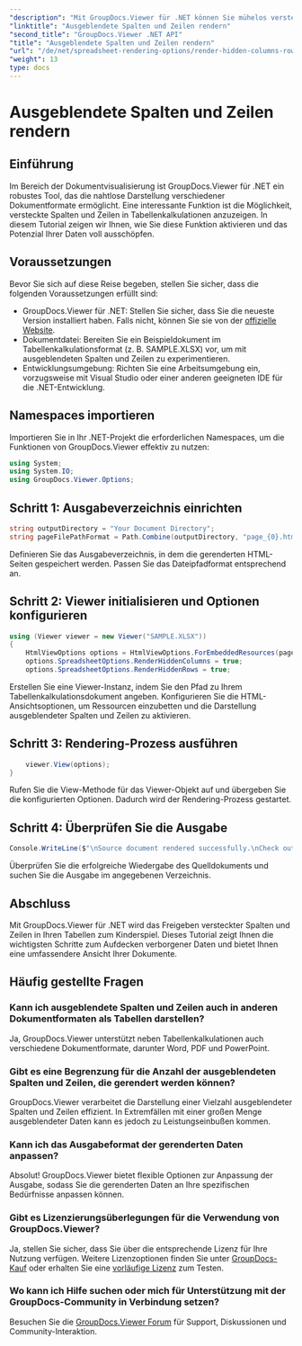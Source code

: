 ```yaml
---
"description": "Mit GroupDocs.Viewer für .NET können Sie mühelos versteckte Daten in Tabellenkalkulationen freilegen. Folgen Sie unserer Schritt-für-Schritt-Anleitung, um verborgene Spalten und Zeilen sichtbar zu machen."
"linktitle": "Ausgeblendete Spalten und Zeilen rendern"
"second_title": "GroupDocs.Viewer .NET API"
"title": "Ausgeblendete Spalten und Zeilen rendern"
"url": "/de/net/spreadsheet-rendering-options/render-hidden-columns-rows/"
"weight": 13
type: docs
---
```

# Ausgeblendete Spalten und Zeilen rendern

## Einführung
Im Bereich der Dokumentvisualisierung ist GroupDocs.Viewer für .NET ein robustes Tool, das die nahtlose Darstellung verschiedener Dokumentformate ermöglicht. Eine interessante Funktion ist die Möglichkeit, versteckte Spalten und Zeilen in Tabellenkalkulationen anzuzeigen. In diesem Tutorial zeigen wir Ihnen, wie Sie diese Funktion aktivieren und das Potenzial Ihrer Daten voll ausschöpfen.
## Voraussetzungen
Bevor Sie sich auf diese Reise begeben, stellen Sie sicher, dass die folgenden Voraussetzungen erfüllt sind:
- GroupDocs.Viewer für .NET: Stellen Sie sicher, dass Sie die neueste Version installiert haben. Falls nicht, können Sie sie von der [offizielle Website](https://releases.groupdocs.com/viewer/net/).
- Dokumentdatei: Bereiten Sie ein Beispieldokument im Tabellenkalkulationsformat (z. B. SAMPLE.XLSX) vor, um mit ausgeblendeten Spalten und Zeilen zu experimentieren.
- Entwicklungsumgebung: Richten Sie eine Arbeitsumgebung ein, vorzugsweise mit Visual Studio oder einer anderen geeigneten IDE für die .NET-Entwicklung.
## Namespaces importieren
Importieren Sie in Ihr .NET-Projekt die erforderlichen Namespaces, um die Funktionen von GroupDocs.Viewer effektiv zu nutzen:
```csharp
using System;
using System.IO;
using GroupDocs.Viewer.Options;
```
## Schritt 1: Ausgabeverzeichnis einrichten
```csharp
string outputDirectory = "Your Document Directory";
string pageFilePathFormat = Path.Combine(outputDirectory, "page_{0}.html");
```
Definieren Sie das Ausgabeverzeichnis, in dem die gerenderten HTML-Seiten gespeichert werden. Passen Sie das Dateipfadformat entsprechend an.
## Schritt 2: Viewer initialisieren und Optionen konfigurieren
```csharp
using (Viewer viewer = new Viewer("SAMPLE.XLSX"))
{
    HtmlViewOptions options = HtmlViewOptions.ForEmbeddedResources(pageFilePathFormat);
    options.SpreadsheetOptions.RenderHiddenColumns = true;
    options.SpreadsheetOptions.RenderHiddenRows = true;
```
Erstellen Sie eine Viewer-Instanz, indem Sie den Pfad zu Ihrem Tabellenkalkulationsdokument angeben. Konfigurieren Sie die HTML-Ansichtsoptionen, um Ressourcen einzubetten und die Darstellung ausgeblendeter Spalten und Zeilen zu aktivieren.
## Schritt 3: Rendering-Prozess ausführen
```csharp
    viewer.View(options);
}
```
Rufen Sie die View-Methode für das Viewer-Objekt auf und übergeben Sie die konfigurierten Optionen. Dadurch wird der Rendering-Prozess gestartet.
## Schritt 4: Überprüfen Sie die Ausgabe
```csharp
Console.WriteLine($"\nSource document rendered successfully.\nCheck output in {outputDirectory}.");
```
Überprüfen Sie die erfolgreiche Wiedergabe des Quelldokuments und suchen Sie die Ausgabe im angegebenen Verzeichnis.
## Abschluss
Mit GroupDocs.Viewer für .NET wird das Freigeben versteckter Spalten und Zeilen in Ihren Tabellen zum Kinderspiel. Dieses Tutorial zeigt Ihnen die wichtigsten Schritte zum Aufdecken verborgener Daten und bietet Ihnen eine umfassendere Ansicht Ihrer Dokumente.
## Häufig gestellte Fragen
### Kann ich ausgeblendete Spalten und Zeilen auch in anderen Dokumentformaten als Tabellen darstellen?
Ja, GroupDocs.Viewer unterstützt neben Tabellenkalkulationen auch verschiedene Dokumentformate, darunter Word, PDF und PowerPoint.
### Gibt es eine Begrenzung für die Anzahl der ausgeblendeten Spalten und Zeilen, die gerendert werden können?
GroupDocs.Viewer verarbeitet die Darstellung einer Vielzahl ausgeblendeter Spalten und Zeilen effizient. In Extremfällen mit einer großen Menge ausgeblendeter Daten kann es jedoch zu Leistungseinbußen kommen.
### Kann ich das Ausgabeformat der gerenderten Daten anpassen?
Absolut! GroupDocs.Viewer bietet flexible Optionen zur Anpassung der Ausgabe, sodass Sie die gerenderten Daten an Ihre spezifischen Bedürfnisse anpassen können.
### Gibt es Lizenzierungsüberlegungen für die Verwendung von GroupDocs.Viewer?
Ja, stellen Sie sicher, dass Sie über die entsprechende Lizenz für Ihre Nutzung verfügen. Weitere Lizenzoptionen finden Sie unter [GroupDocs-Kauf](https://purchase.groupdocs.com/buy) oder erhalten Sie eine [vorläufige Lizenz](https://purchase.groupdocs.com/temporary-license/) zum Testen.
### Wo kann ich Hilfe suchen oder mich für Unterstützung mit der GroupDocs-Community in Verbindung setzen?
Besuchen Sie die [GroupDocs.Viewer Forum](https://forum.groupdocs.com/c/viewer/9) für Support, Diskussionen und Community-Interaktion.